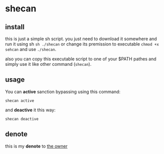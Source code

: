 # shecan
## install
this is just a simple sh script. you just need to download it somewhere and run it using sh `sh ./shecan` or change its premission to executable `chmod +x sehcan` and use `./shecan`.

also you can copy this executable script to one of your $PATH pathes and simply use it like other command (`shecan`).
## usage
You can **active** sanction bypassing using this command:
```
shecan active
```
and **deactive** it this way:
```
shecan deactive
```

## denote
this is my **denote** to [the owner](https://shecan.ir/)
